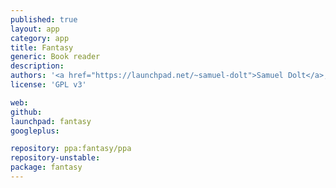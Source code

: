 ```yaml
---
published: true
layout: app
category: app
title: Fantasy
generic: Book reader
description: 
authors: '<a href="https://launchpad.net/~samuel-dolt">Samuel Dolt</a>, <a href="https://launchpad.net/~nolanvieira">Nephis Vermilion</a>'
license: 'GPL v3'

web:
github:
launchpad: fantasy
googleplus:

repository: ppa:fantasy/ppa
repository-unstable:
package: fantasy
---
```

